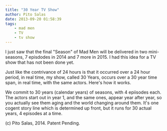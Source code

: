 ```yaml
---
title: "30 Year TV Show"
author: Pito Salas
date: 2013-09-20 01:58:39
tags:
    - mad men
    - TV
    - tv show
---
```



I just saw that the final "Season" of Mad Men will be delivered in two mini-
seasons, 7 episdodes in 2014 and 7 more in 2015. I had this idea for a TV show
that has not been done yet.

Just like the contrivance of 24 hours is that it occurred over a 24 hour
period, in real time, my show, called 30 Years, occurs over a 30 year time
span, in real time, with the same actors. Here's how it works.

We commit to 30 years (calendar years) of seasons, with 4 epiisodes each. The
actors start out in year 1, and the same ones, appear year after year, so you
actually see them aging and the world changing around them. It's one cogent
story line which is determined up front, but it runs for 30 actual years, 4
episodes at a time.

(c) Pito Salas, 2014. Patent Pending.


